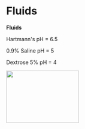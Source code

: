 # Fluids

**Fluids**

Hartmann's pH = 6.5

0.9% Saline pH = 5

Dextrose 5% pH = 4

<img src="images/image030.gif" width="194" height="140" />
